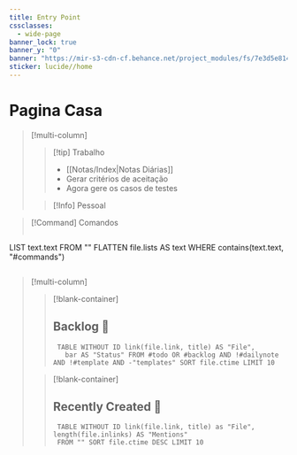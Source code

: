 ```yaml
---
title: Entry Point
cssclasses:
  - wide-page
banner_lock: true
banner_y: "0"
banner: "https://mir-s3-cdn-cf.behance.net/project_modules/fs/7e3d5e81488145.5d050548d72a7.jpg"
sticker: lucide//home
---
```


# Pagina Casa

> [!multi-column]
>
> > [!tip] Trabalho
> > 
> > - [[Notas/Index|Notas Diárias]]
> > - Gerar critérios de aceitação
> > - Agora gere os casos de testes
> > 
> >
>
> > [!Info] Pessoal
> >
> > 
> > 
> > 
> > 

> >   

 > [!Command] Comandos 
> ```dataview
LIST text.text
FROM ""
FLATTEN file.lists AS text
WHERE contains(text.text, "#commands")
> ```


> [!multi-column]
>
> > [!blank-container]
> >
> > ## Backlog 🚧
> >
> > ```dataview
> >  TABLE WITHOUT ID link(file.link, title) AS "File",
> >    bar AS "Status" FROM #todo OR #backlog AND !#dailynote AND !#template AND -"templates" SORT file.ctime LIMIT 10
> > ```
>
> > [!blank-container]
> >
> > ## Recently Created 🐣
> >
> > ```dataview
> >  TABLE WITHOUT ID link(file.link, title) as "File", length(file.inlinks) AS "Mentions"
> >  FROM "" SORT file.ctime DESC LIMIT 10
> > ```
>

